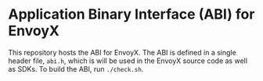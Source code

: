 # Application Binary Interface (ABI) for EnvoyX

This repository hosts the ABI for EnvoyX. The ABI is defined in a single header file, `abi.h`, which is will be used in the EnvoyX source code as well as SDKs. To build the ABI, run `./check.sh`.
